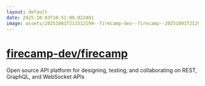 ```yaml
---
layout: default
date: 2025-10-03T10:51:09.022481
image: assets/20251001T211512199--firecamp-dev--firecamp--20251001T212912136--cropped.png
---
```


# [firecamp-dev/firecamp](https://github.com/firecamp-dev/firecamp)

Open source API platform for designing, testing, and collaborating on REST, GraphQL, and WebSocket APIs

